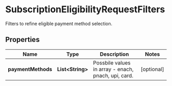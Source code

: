 

# SubscriptionEligibilityRequestFilters

Filters to refine eligible payment method selection.

## Properties

| Name | Type | Description | Notes |
|------------ | ------------- | ------------- | -------------|
|**paymentMethods** | **List&lt;String&gt;** | Possbile values in array - enach, pnach, upi, card. |  [optional] |



